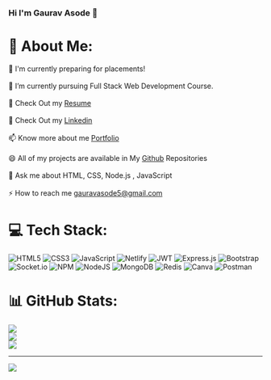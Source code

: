 ### Hi I'm Gaurav Asode 👋

# 💫 About Me:
🔭 I'm currently preparing for placements!<br><br>🌱 I’m currently pursuing Full Stack Web Development Course.<br><br>📃 Check Out my <a href="https://drive.google.com/file/d/1b0gW5M03rF9LhgXnkX_a93kL2bjH3UJj/view?usp=share_link">Resume</a><br><br> 📃 Check Out my <a href="https://www.linkedin.com/in/gaurav-asode-31444b171/">Linkedin</a><br><br>📫 Know more about me <a href="https://gaurav040399.github.io/">Portfolio</a><br><br>😄 All of my projects are available in My <a href="https://github.com/Gaurav040399">Github</a> Repositories<br><br>💬 Ask me about HTML, CSS, Node.js , JavaScript<br><br>⚡ How to reach me gauravasode5@gmail.com


# 💻 Tech Stack:
![HTML5](https://img.shields.io/badge/html5-%23E34F26.svg?style=for-the-badge&logo=html5&logoColor=white) ![CSS3](https://img.shields.io/badge/css3-%231572B6.svg?style=for-the-badge&logo=css3&logoColor=white) ![JavaScript](https://img.shields.io/badge/javascript-%23323330.svg?style=for-the-badge&logo=javascript&logoColor=%23F7DF1E) ![Netlify](https://img.shields.io/badge/netlify-%23000000.svg?style=for-the-badge&logo=netlify&logoColor=#00C7B7) ![JWT](https://img.shields.io/badge/JWT-black?style=for-the-badge&logo=JSON%20web%20tokens) ![Express.js](https://img.shields.io/badge/express.js-%23404d59.svg?style=for-the-badge&logo=express&logoColor=%2361DAFB) ![Bootstrap](https://img.shields.io/badge/bootstrap-%23563D7C.svg?style=for-the-badge&logo=bootstrap&logoColor=white) ![Socket.io](https://img.shields.io/badge/Socket.io-black?style=for-the-badge&logo=socket.io&badgeColor=010101) ![NPM](https://img.shields.io/badge/NPM-%23000000.svg?style=for-the-badge&logo=npm&logoColor=white) ![NodeJS](https://img.shields.io/badge/node.js-6DA55F?style=for-the-badge&logo=node.js&logoColor=white) ![MongoDB](https://img.shields.io/badge/MongoDB-%234ea94b.svg?style=for-the-badge&logo=mongodb&logoColor=white) ![Redis](https://img.shields.io/badge/redis-%23DD0031.svg?style=for-the-badge&logo=redis&logoColor=white) ![Canva](https://img.shields.io/badge/Canva-%2300C4CC.svg?style=for-the-badge&logo=Canva&logoColor=white) ![Postman](https://img.shields.io/badge/Postman-FF6C37?style=for-the-badge&logo=postman&logoColor=white)
# 📊 GitHub Stats:
![](https://github-readme-stats.vercel.app/api?username=Gaurav040399&theme=dark&hide_border=false&include_all_commits=false&count_private=false)<br/>
![](https://github-readme-streak-stats.herokuapp.com/?user=Gaurav040399&theme=dark&hide_border=false)<br/>
![](https://github-readme-stats.vercel.app/api/top-langs/?username=Gaurav040399&theme=dark&hide_border=false&include_all_commits=false&count_private=false&layout=compact)

---
[![](https://visitcount.itsvg.in/api?id=Gaurav040399&icon=0&color=0)](https://visitcount.itsvg.in)

<!-- Proudly created with GPRM ( https://gprm.itsvg.in ) -->
